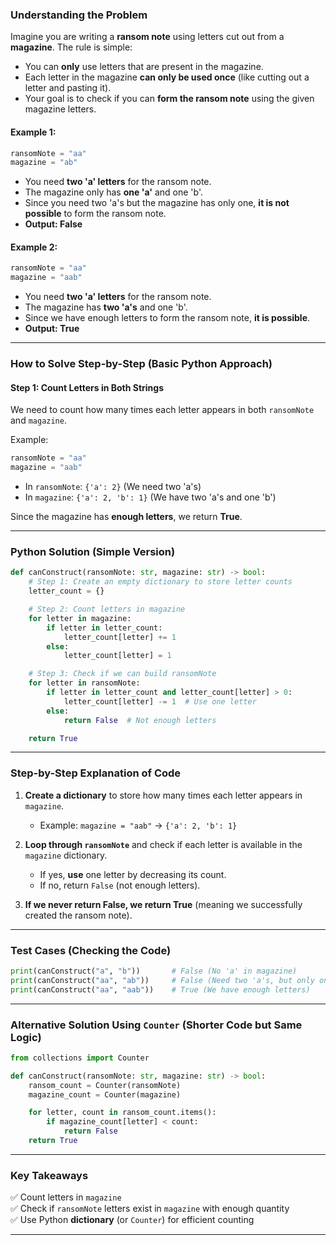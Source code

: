 ### **Understanding the Problem**  

Imagine you are writing a **ransom note** using letters cut out from a **magazine**. The rule is simple:  
- You can **only** use letters that are present in the magazine.  
- Each letter in the magazine **can only be used once** (like cutting out a letter and pasting it).  
- Your goal is to check if you can **form the ransom note** using the given magazine letters.  

#### **Example 1:**  
```python
ransomNote = "aa"
magazine = "ab"
```
- You need **two 'a' letters** for the ransom note.  
- The magazine only has **one 'a'** and one 'b'.  
- Since you need two 'a's but the magazine has only one, **it is not possible** to form the ransom note.  
- **Output: False**  

#### **Example 2:**  
```python
ransomNote = "aa"
magazine = "aab"
```
- You need **two 'a' letters** for the ransom note.  
- The magazine has **two 'a's** and one 'b'.  
- Since we have enough letters to form the ransom note, **it is possible**.  
- **Output: True**  

---

### **How to Solve Step-by-Step (Basic Python Approach)**  

#### **Step 1: Count Letters in Both Strings**  
We need to count how many times each letter appears in both `ransomNote` and `magazine`.  

Example:  
```python
ransomNote = "aa"
magazine = "aab"
```
- In `ransomNote`: `{'a': 2}` (We need two 'a's)  
- In `magazine`: `{'a': 2, 'b': 1}` (We have two 'a's and one 'b')  

Since the magazine has **enough letters**, we return **True**.  

---

### **Python Solution (Simple Version)**  

```python
def canConstruct(ransomNote: str, magazine: str) -> bool:
    # Step 1: Create an empty dictionary to store letter counts
    letter_count = {}

    # Step 2: Count letters in magazine
    for letter in magazine:
        if letter in letter_count:
            letter_count[letter] += 1
        else:
            letter_count[letter] = 1

    # Step 3: Check if we can build ransomNote
    for letter in ransomNote:
        if letter in letter_count and letter_count[letter] > 0:
            letter_count[letter] -= 1  # Use one letter
        else:
            return False  # Not enough letters

    return True
```

---

### **Step-by-Step Explanation of Code**  

1. **Create a dictionary** to store how many times each letter appears in `magazine`.  
   - Example: `magazine = "aab"` → `{'a': 2, 'b': 1}`  
   
2. **Loop through `ransomNote`** and check if each letter is available in the `magazine` dictionary.  
   - If yes, **use** one letter by decreasing its count.  
   - If no, return `False` (not enough letters).  

3. **If we never return False, we return True** (meaning we successfully created the ransom note).  

---

### **Test Cases (Checking the Code)**  

```python
print(canConstruct("a", "b"))       # False (No 'a' in magazine)
print(canConstruct("aa", "ab"))     # False (Need two 'a's, but only one is available)
print(canConstruct("aa", "aab"))    # True (We have enough letters)
```

---

### **Alternative Solution Using `Counter` (Shorter Code but Same Logic)**  

```python
from collections import Counter

def canConstruct(ransomNote: str, magazine: str) -> bool:
    ransom_count = Counter(ransomNote)
    magazine_count = Counter(magazine)

    for letter, count in ransom_count.items():
        if magazine_count[letter] < count:
            return False
    return True
```

---

### **Key Takeaways**  
✅ Count letters in `magazine`  
✅ Check if `ransomNote` letters exist in `magazine` with enough quantity  
✅ Use Python **dictionary** (or `Counter`) for efficient counting
***
